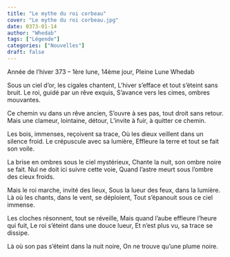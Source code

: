 ```yaml
---
title: "Le mythe du roi corbeau"
cover: "Le mythe du roi corbeau.jpg"
date: 0373-01-14
author: "Whedab"
tags: ["Légende"]
categories: ["Nouvelles"]
draft: false
---
```

Année de l’hiver 373 – 1ère lune, 14ème jour, Pleine Lune
Whedab

Sous un ciel d’or, les cigales chantent,
L’hiver s’efface et tout s’éteint sans bruit.
Le roi, guidé par un rêve exquis,
S’avance vers les cimes, ombres mouvantes.

Ce chemin vu dans un rêve ancien,
S’ouvre à ses pas, tout droit sans retour.
Mais une clameur, lointaine, détour,
L’invite à fuir, à quitter ce chemin.

Les bois, immenses, reçoivent sa trace,
Où les dieux veillent dans un silence froid.
Le crépuscule avec sa lumière,
Effleure la terre et tout se fait son voile.

La brise en ombres sous le ciel mystérieux,
Chante la nuit, son ombre noire se fait.
Nul ne doit ici suivre cette voie,
Quand l’astre meurt sous l’ombre des cieux froids.

Mais le roi marche, invité des lieux,
Sous la lueur des feux, dans la lumière.
Là où les chants, dans le vent, se déploient,
Tout s’épanouit sous ce ciel immense.

Les cloches résonnent, tout se réveille,
Mais quand l’aube effleure l’heure qui fuit,
Le roi s’éteint dans une douce lueur,
Et n’est plus vu, sa trace se dissipe.

Là où son pas s’éteint dans la nuit noire,
On ne trouve qu’une plume noire.